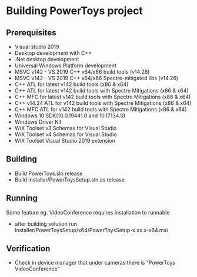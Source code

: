 # Building PowerToys project

## Prerequisites
- Visual studio 2019
- Desktop development with C++
- .Net desktop development
- Universal Windows Platform development
- MSVC v142 - VS 2019 C++ x64/x86 build tools (v14.26)
- MSVC v142 - VS 2019 C++ x64/x86 Spectre-mitigated libs (v14.26)
- C++ ATL for latest v142 build tools (x86 & x64)
- C++ ATL for latest v142 build tools with Spectre Mitigations (x86 & x64)
- C++ MFC for latest v142 build tools with Spectre Mitigations (x86 & x64)
- C++ v14.24 ATL for v142 build tools with Spectre Mitigations (x86 & x64)
- C++ MFC ATL for v142 build tools with Spectre Mitigations (x86 & x64)
- Windows 10 SDK(10.0.19441.0 and 10.17134.0)
- Windows Driver Kit
- WiX Toolset v3 Schemas for Visual Studio
- WiX Toolset v4 Schemas for Visual Studio
- WiX Toolset Visual Studio 2019 extension

## Building 
- Build PowerToys.sln release
- Build installer/PowerToysSetup.sln as release

## Running
Some feature eg. VideoConference requires installation to runnable
- after building solution run installer/PowerToysSetup/x64/PowerToysSetup-x.xx.x-x64.msi

## Verification
- Check in device manager that under cameras there is "PowerToys VideoConference"
